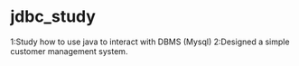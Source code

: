 # jdbc_study
1:Study how to use java to interact with DBMS (Mysql) 
2:Designed a simple customer management system.
